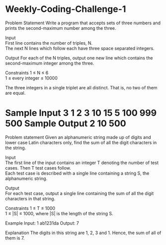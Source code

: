 # Weekly-Coding-Challenge-1

Problem Statement
Write a program that accepts sets of three numbers and prints the second-maximum number among the three.

Input	
First line contains the number of triples, N.	
The next N lines which follow each have three space separated integers.

Output
For each of the N triples, output one new line which contains the second-maximum integer among the three.

Constraints	
1 ≤ N ≤ 6	
1 ≤ every integer ≤ 10000
	
The three integers in a single triplet are all distinct. That is, no two of them are equal.

Sample Input
3
1 2 3
10 15 5
100 999 500
Sample Output
2
10
500
=========================================
Problem statement
Given an alphanumeric string made up of digits and lower case Latin characters only, find the sum of all the digit characters in the string.

Input	
The first line of the input contains an integer T denoting the number of test cases. Then T test cases follow.	
Each test case is described with a single line containing a string S, the alphanumeric string.

Output	
For each test case, output a single line containing the sum of all the digit characters in that string.

Constraints	
1 ≤ T ≤ 1000	
1 ≤ |S| ≤ 1000, where |S| is the length of the string S.

Example
Input:
1
ab1231da
Output:
7

Explanation
The digits in this string are 1, 2, 3 and 1. Hence, the sum of all of them is 7.